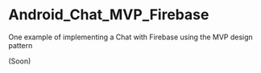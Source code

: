 # Android_Chat_MVP_Firebase
One example of implementing a Chat with Firebase using the MVP design pattern

(Soon)
